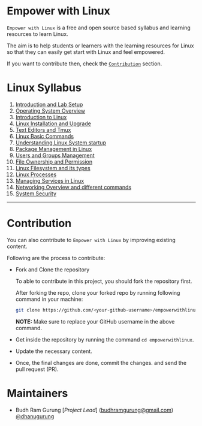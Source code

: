 # Empower with Linux

`Empower with Linux` is a free and open source based syllabus and learning resources to learn Linux.

The aim is to help students or learners with the learning resources for Linux so that they can easily get start with Linux and feel empowered.

If you want to contribute then, check the [`Contribution`](#contribution) section.

# Linux Syllabus

1. [Introduction and Lab Setup](./linux.md#introduction-and-lab-setup)
1. [Operating System Overview](./linux.md#operating-system-overview)
1. [Introduction to Linux](./linux.md#introduction-to-linux)
1. [Linux Installation and Upgrade](./linux.md#linux-installation-and-upgrade)
1. [Text Editors and Tmux](./linux.md#text-editors-and-tmux)
1. [Linux Basic Commands](./linux.md#linux-basic-commands)
1. [Understanding Linux System startup](./linux.md#understanding-linux-system-startup)
1. [Package Management in Linux](./linux.md#package-management-in-linux)
1. [Users and Groups Management](./linux.md#users-and-groups-management)
1. [File Ownership and Permission](./linux.md#file-ownership-and-permission)
1. [Linux Filesystem and its types](./linux.md#linux-filesystem-and-its-types)
1. [Linux Processes](./linux.md#linux-processes)
1. [Managing Services in Linux](./linux.md#managing-services-in-linux)
1. [Networking Overview and different commands](./linux.md#networking-overview-and-different-commands)
1. [System Security](./linux.md#system-security)

<hr>

# Contribution

You can also contribute to `Empower with Linux` by improving existing content.

Following are the process to contribute:

- Fork and Clone the repository

  To able to contribute in this project, you should fork the repository first.

  After forking the repo, clone your forked repo by running following command in your machine:

  ```bash
  git clone https://github.com/<your-github-username>/empowerwithlinux.git
  ```

  __NOTE:__ Make sure to replace your GitHub username in the above command.

- Get inside the repository by running the command `cd empowerwithlinux`.
- Update the necessary content.
- Once, the final changes are done, commit the changes. and send the pull request (PR).

# Maintainers

- Budh Ram Gurung [_Project Lead_] (<budhramgurung@gmail.com>) [@dhanugurung](https://github.com/dhanugurung)
